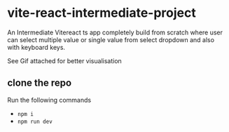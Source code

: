 # vite-react-intermediate-project
An Intermediate Vitereact ts app completely build from scratch where user can select multiple value or single value from select dropdown and also with keyboard keys.  

See Gif attached for better visualisation

## clone the repo
Run the following commands
* `npm i `
* `npm run dev` 
